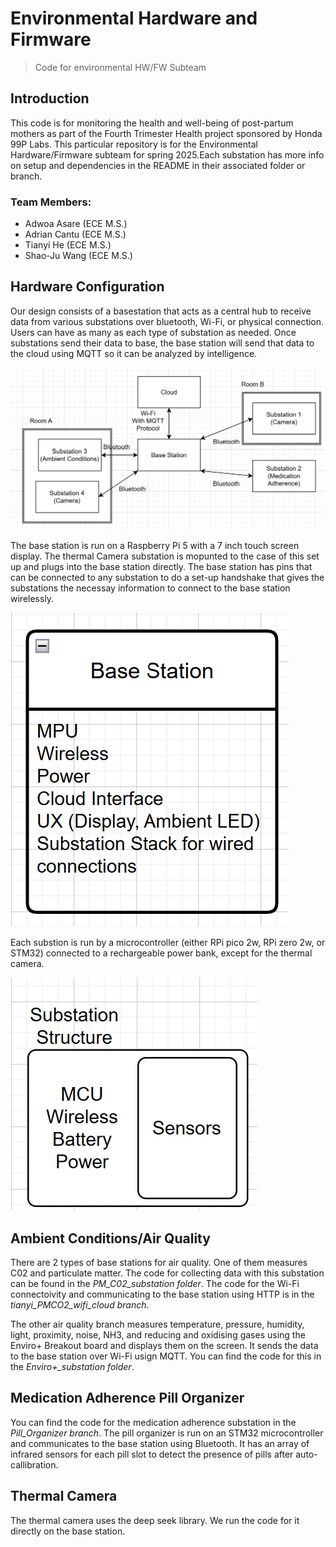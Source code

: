 # Environmental Hardware and Firmware
> Code for environmental HW/FW Subteam

## Introduction

This code is for monitoring the health and well-being of post-partum mothers as part of the Fourth Trimester Health project sponsored by Honda 99P Labs. This particular repository is for the Environmental Hardware/Firmware subteam for spring 2025.Each substation has more info on setup and dependencies in the README in their associated folder or branch.

### Team Members:
- Adwoa Asare (ECE M.S.)
- Adrian Cantu (ECE M.S.)
- Tianyi He (ECE M.S.)
- Shao-Ju Wang (ECE M.S.)

## Hardware Configuration

Our design consists of a basestation that acts as a central hub to receive data from various substations over bluetooth, Wi-Fi, or physical connection. Users can have as many as each type of substation as needed. Once substations send their data to base, the base station will send that data to the cloud using MQTT so it can be analyzed by intelligence.


![system architecture](images/system_architecture.png)

The base station is run on a Raspberry Pi 5 with a 7 inch touch screen display. The thermal Camera substation is mopunted to the case of this set up and plugs into the base station directly. The base station has pins that can be connected to any substation to do a set-up handshake that gives the substations the necessay information to connect to the base station wirelessly.

![base station architecture](images/base_station_architecture.png)

Each substion is run by a microcontroller (either RPi pico 2w, RPi zero 2w, or STM32) connected to a rechargeable power bank, except for the thermal camera.

![sub station architecture](images/substation_architecture.png)

## Ambient Conditions/Air Quality
There are 2 types of base stations for air quality. One of them measures C02 and particulate matter. The code for collecting data with this substation can be found in the *PM_C02_substation folder*. The code for the Wi-Fi connectoivity and communicating to the base station using HTTP is in the *tianyi_PMCO2_wifi_cloud branch*.

The other air quality branch measures temperature, pressure, humidity, light, proximity, noise, NH3, and reducing and oxidising gases using the Enviro+ Breakout board and displays them on the screen. It sends the data to the base station over Wi-Fi usign MQTT. You can find the code for this in the *Enviro+_substation folder*.
## Medication Adherence Pill Organizer
You can find the code for the medication adherence substation in the *Pill_Organizer branch*. The pill organizer is run on an STM32 microcontroller and communicates to the base station using Bluetooth. It has an array of infrared sensors for each pill slot to detect the presence of pills after auto-callibration.
## Thermal Camera

The thermal camera uses the deep seek library. We run the code for it directly on the base station.